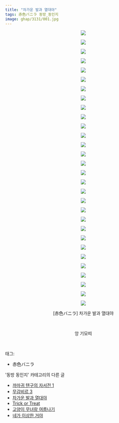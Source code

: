 ```yaml
---
title: "차가운 발과 열대야"
tags: 赤色バニラ 동방_동인지
image: ghap/3131/001.jpg
---
```

<div class="article">
<p style="text-align: center; clear: none; float: none;"><img src="{{ site.nasurl }}/ghap/3131/001.jpg"/></p>
<p style="text-align: center; clear: none; float: none;"><img src="{{ site.nasurl }}/ghap/3131/002.jpg"/></p>
<p style="text-align: center; clear: none; float: none;"><img src="{{ site.nasurl }}/ghap/3131/003.jpg"/></p>
<p style="text-align: center; clear: none; float: none;"><img src="{{ site.nasurl }}/ghap/3131/004.jpg"/></p>
<p style="text-align: center; clear: none; float: none;"><img src="{{ site.nasurl }}/ghap/3131/005.jpg"/></p>
<p style="text-align: center; clear: none; float: none;"><img src="{{ site.nasurl }}/ghap/3131/006.jpg"/></p>
<p style="text-align: center; clear: none; float: none;"><img src="{{ site.nasurl }}/ghap/3131/007.jpg"/></p>
<p style="text-align: center; clear: none; float: none;"><img src="{{ site.nasurl }}/ghap/3131/008.jpg"/></p>
<p style="text-align: center; clear: none; float: none;"><img src="{{ site.nasurl }}/ghap/3131/009.jpg"/></p>
<p style="text-align: center; clear: none; float: none;"><img src="{{ site.nasurl }}/ghap/3131/010.jpg"/></p>
<p style="text-align: center; clear: none; float: none;"><img src="{{ site.nasurl }}/ghap/3131/011.jpg"/></p>
<p style="text-align: center; clear: none; float: none;"><img src="{{ site.nasurl }}/ghap/3131/012.jpg"/></p>
<p style="text-align: center; clear: none; float: none;"><img src="{{ site.nasurl }}/ghap/3131/013.jpg"/></p>
<p style="text-align: center; clear: none; float: none;"><img src="{{ site.nasurl }}/ghap/3131/014.jpg"/></p>
<p style="text-align: center; clear: none; float: none;"><img src="{{ site.nasurl }}/ghap/3131/015.jpg"/></p>
<p style="text-align: center; clear: none; float: none;"><img src="{{ site.nasurl }}/ghap/3131/016.jpg"/></p>
<p style="text-align: center; clear: none; float: none;"><img src="{{ site.nasurl }}/ghap/3131/017.jpg"/></p>
<p style="text-align: center; clear: none; float: none;"><img src="{{ site.nasurl }}/ghap/3131/018.jpg"/></p>
<p style="text-align: center; clear: none; float: none;"><img src="{{ site.nasurl }}/ghap/3131/019.jpg"/></p>
<p style="text-align: center; clear: none; float: none;"><img src="{{ site.nasurl }}/ghap/3131/020.jpg"/></p>
<p style="text-align: center; clear: none; float: none;"><img src="{{ site.nasurl }}/ghap/3131/021.jpg"/></p>
<p style="text-align: center; clear: none; float: none;"><img src="{{ site.nasurl }}/ghap/3131/022.jpg"/></p>
<p style="text-align: center; clear: none; float: none;"><img src="{{ site.nasurl }}/ghap/3131/023.jpg"/></p>
<p style="text-align: center; clear: none; float: none;"><img src="{{ site.nasurl }}/ghap/3131/024.jpg"/></p>
<p style="text-align: center; clear: none; float: none;"><img src="{{ site.nasurl }}/ghap/3131/025.jpg"/></p>
<p style="text-align: center; clear: none; float: none;"><img src="{{ site.nasurl }}/ghap/3131/026.jpg"/></p>
<p style="text-align: center; clear: none; float: none;"><img src="{{ site.nasurl }}/ghap/3131/027.jpg"/></p>
<p style="text-align: center; clear: none; float: none;"><img src="{{ site.nasurl }}/ghap/3131/028.jpg"/></p>
<p style="text-align: center; clear: none; float: none;"><img src="{{ site.nasurl }}/ghap/3131/029.jpg"/></p>
<p style="text-align: center; clear: none; float: none;"><img src="{{ site.nasurl }}/ghap/3131/030.jpg"/></p>
<p style="text-align: center; clear: none; float: none;">[赤色バニラ] 차가운 발과 열대야</p>
<p style="text-align: center; clear: none; float: none;"><br/></p>
<p style="text-align: center; clear: none; float: none;">앙 기모띠</p>
<p><br/></p>
</div><div class="tagTrail">
<p>태그: </p>
<ul>
<li>赤色バニラ</li>
</ul>
</div><div class="another">
<p>'동방 동인지' 카테고리의 다른 글</p>
<ul>
<li><a href="/2017-02-03-ghap_3133">까마귀 텐구의 자서전 1</a></li>
<li><a href="/2017-02-03-ghap_3132">무감비르 3</a></li>
<li><a href="/2017-02-03-ghap_3131">차가운 발과 열대야</a></li>
<li><a href="/2017-02-03-ghap_3130">Trick or Treat</a></li>
<li><a href="/2017-02-03-ghap_3129">고양이 무녀랑 여름나기</a></li>
<li><a href="/2017-02-03-ghap_3128">네가 이상한 거야</a></li>
</ul>
</div><div class="cb_module cb_fluid">
<div class="cb_wrt cb_profile">
</div><!-- commentList close -->
</div>